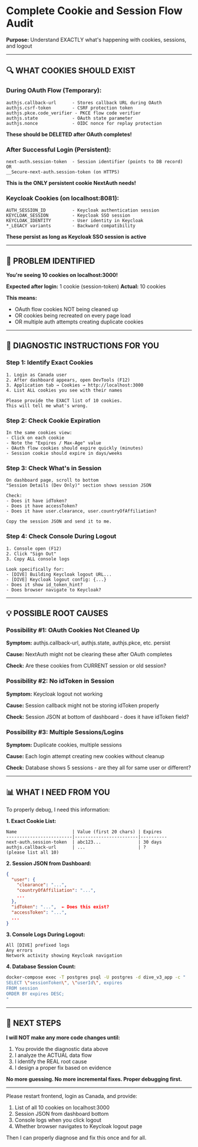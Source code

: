 # Complete Cookie and Session Flow Audit

**Purpose:** Understand EXACTLY what's happening with cookies, sessions, and logout

---

## 🔍 WHAT COOKIES SHOULD EXIST

### During OAuth Flow (Temporary):
```
authjs.callback-url      - Stores callback URL during OAuth
authjs.csrf-token        - CSRF protection token
authjs.pkce.code_verifier - PKCE flow code verifier
authjs.state             - OAuth state parameter
authjs.nonce             - OIDC nonce for replay protection
```

**These should be DELETED after OAuth completes!**

### After Successful Login (Persistent):
```
next-auth.session-token  - Session identifier (points to DB record)
OR
__Secure-next-auth.session-token (on HTTPS)
```

**This is the ONLY persistent cookie NextAuth needs!**

### Keycloak Cookies (on localhost:8081):
```
AUTH_SESSION_ID          - Keycloak authentication session
KEYCLOAK_SESSION         - Keycloak SSO session  
KEYCLOAK_IDENTITY        - User identity in Keycloak
*_LEGACY variants        - Backward compatibility
```

**These persist as long as Keycloak SSO session is active**

---

## 🚨 PROBLEM IDENTIFIED

**You're seeing 10 cookies on localhost:3000!**

**Expected after login:** 1 cookie (session-token)
**Actual:** 10 cookies

**This means:**
- OAuth flow cookies NOT being cleaned up
- OR cookies being recreated on every page load
- OR multiple auth attempts creating duplicate cookies

---

## 🔬 DIAGNOSTIC INSTRUCTIONS FOR YOU

### Step 1: Identify Exact Cookies

```
1. Login as Canada user
2. After dashboard appears, open DevTools (F12)
3. Application tab → Cookies → http://localhost:3000
4. List ALL cookies you see with their names

Please provide the EXACT list of 10 cookies.
This will tell me what's wrong.
```

### Step 2: Check Cookie Expiration

```
In the same cookies view:
- Click on each cookie
- Note the "Expires / Max-Age" value
- OAuth flow cookies should expire quickly (minutes)
- Session cookie should expire in days/weeks
```

### Step 3: Check What's in Session

```
On dashboard page, scroll to bottom
"Session Details (Dev Only)" section shows session JSON

Check:
- Does it have idToken?
- Does it have accessToken?
- Does it have user.clearance, user.countryOfAffiliation?

Copy the session JSON and send it to me.
```

### Step 4: Check Console During Logout

```
1. Console open (F12)
2. Click "Sign Out"
3. Copy ALL console logs

Look specifically for:
- [DIVE] Building Keycloak logout URL...
- [DIVE] Keycloak logout config: {...}
- Does it show id_token_hint?
- Does browser navigate to Keycloak?
```

---

## 💡 POSSIBLE ROOT CAUSES

### Possibility #1: OAuth Cookies Not Cleaned Up

**Symptom:** authjs.callback-url, authjs.state, authjs.pkce, etc. persist

**Cause:** NextAuth might not be clearing these after OAuth completes

**Check:** Are these cookies from CURRENT session or old session?

### Possibility #2: No idToken in Session

**Symptom:** Keycloak logout not working

**Cause:** Session callback might not be storing idToken properly

**Check:** Session JSON at bottom of dashboard - does it have idToken field?

### Possibility #3: Multiple Sessions/Logins

**Symptom:** Duplicate cookies, multiple sessions

**Cause:** Each login attempt creating new cookies without cleanup

**Check:** Database shows 5 sessions - are they all for same user or different?

---

## 📊 WHAT I NEED FROM YOU

To properly debug, I need this information:

**1. Exact Cookie List:**
```
Name                     | Value (first 20 chars) | Expires
-------------------------|------------------------|----------
next-auth.session-token  | abc123...              | 30 days
authjs.callback-url      | ...                    | ?
(please list all 10)
```

**2. Session JSON from Dashboard:**
```json
{
  "user": {
    "clearance": "...",
    "countryOfAffiliation": "...",
    ...
  },
  "idToken": "...",  ← Does this exist?
  "accessToken": "...",
  ...
}
```

**3. Console Logs During Logout:**
```
All [DIVE] prefixed logs
Any errors
Network activity showing Keycloak navigation
```

**4. Database Session Count:**
```bash
docker-compose exec -T postgres psql -U postgres -d dive_v3_app -c "
SELECT \"sessionToken\", \"userId\", expires 
FROM session 
ORDER BY expires DESC;
"
```

---

## 🎯 NEXT STEPS

**I will NOT make any more code changes until:**
1. You provide the diagnostic data above
2. I analyze the ACTUAL data flow
3. I identify the REAL root cause
4. I design a proper fix based on evidence

**No more guessing. No more incremental fixes. Proper debugging first.**

---

Please restart frontend, login as Canada, and provide:
1. List of all 10 cookies on localhost:3000
2. Session JSON from dashboard bottom
3. Console logs when you click logout
4. Whether browser navigates to Keycloak logout page

Then I can properly diagnose and fix this once and for all.

